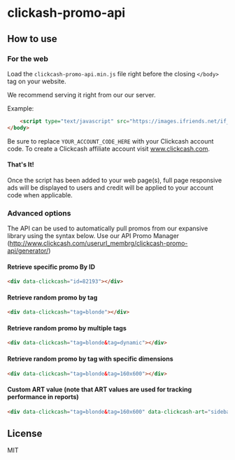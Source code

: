 # clickash-promo-api

## How to use

### For the web

Load the `clickcash-promo-api.min.js` file right before the closing `</body>` tag on your website.

We recommend serving it right from our our server.

Example:

```html
	<script type="text/javascript" src="https://images.ifriends.net/if_v2/clickcashpromoapi/0.0.81/clickcash-promo-api.min.js?pccacct=YOUR_ACCOUNT_CODE_HERE&pmode=auto"></script>
</body>
```

Be sure to replace `YOUR_ACCOUNT_CODE_HERE` with your Clickcash account code. To create a Clickcash affiliate account visit www.clickcash.com.

#### That's It!

Once the script has been added to your web page(s), full page responsive ads will be displayed to users and credit will be applied to your account code when applicable.

### Advanced options

The API can be used to automatically pull promos from our expansive library using the syntax below. Use our API Promo Manager (http://www.clickcash.com/userurl_membrg/clickcash-promo-api/generator/)

#### Retrieve specific promo By ID
```html
<div data-clickcash="id=82193"></div>
```
#### Retrieve random promo by tag
```html
<div data-clickcash="tag=blonde"></div>
```

#### Retrieve random promo by multiple tags
```html
<div data-clickcash="tag=blonde&tag=dynamic"></div>
```

#### Retrieve random promo by tag with specific dimensions
```html
<div data-clickcash="tag=blonde&tag=160x600"></div>
```

#### Custom ART value (note that ART values are used for tracking performance in reports)
```html
<div data-clickcash="tag=blonde&tag=160x600" data-clickcash-art="sidebar-blonde-160x600"></div>
```


## License

MIT



